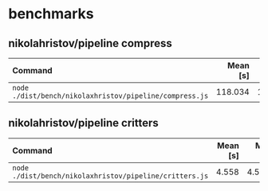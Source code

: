 # benchmarks

## nikolahristov/pipeline compress
| Command | Mean [s] | Min [s] | Max [s] | Relative |
|:---|---:|---:|---:|---:|
| `node ./dist/bench/nikolaxhristov/pipeline/compress.js` | 118.034 | 118.034 | 118.034 | 1.00 |

## nikolahristov/pipeline critters
| Command | Mean [s] | Min [s] | Max [s] | Relative |
|:---|---:|---:|---:|---:|
| `node ./dist/bench/nikolaxhristov/pipeline/critters.js` | 4.558 | 4.558 | 4.558 | 1.00 |
